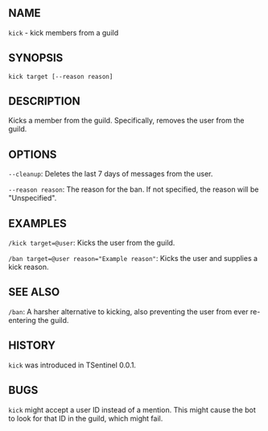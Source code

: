 ## NAME

`kick` - kick members from a guild

## SYNOPSIS

`kick target [--reason reason]`

## DESCRIPTION

Kicks a member from the guild. Specifically, removes the user from the guild.

## OPTIONS

`--cleanup`: Deletes the last 7 days of messages from the user.

`--reason reason`: The reason for the ban. If not specified, the reason will be "Unspecified".

## EXAMPLES

`/kick target=@user`: Kicks the user from the guild.

`/ban target=@user reason="Example reason"`: Kicks the user and supplies a kick reason.

## SEE ALSO

`/ban`: A harsher alternative to kicking, also preventing the user from ever re-entering the guild.

## HISTORY

`kick` was introduced in TSentinel 0.0.1.

## BUGS

`kick` might accept a user ID instead of a mention. This might cause the bot to look for that ID in the guild, which might fail.
